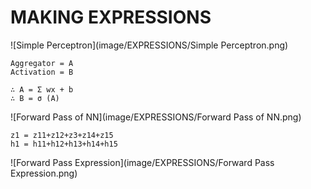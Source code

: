 # MAKING EXPRESSIONS

![Simple Perceptron](image/EXPRESSIONS/Simple Perceptron.png)


```
Aggregator = A
Activation = B

∴ A = Σ wx + b
∴ B = σ (A)
```

![Forward Pass of NN](image/EXPRESSIONS/Forward Pass of NN.png)

```
z1 = z11+z12+z3+z14+z15
h1 = h11+h12+h13+h14+h15
```


![Forward Pass Expression](image/EXPRESSIONS/Forward Pass Expression.png)
